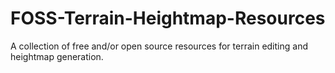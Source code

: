 # FOSS-Terrain-Heightmap-Resources
A collection of free and/or open source resources for terrain editing and heightmap generation.
